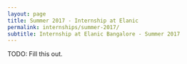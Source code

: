 ```yaml
---
layout: page
title: Summer 2017 - Internship at Elanic
permalink: internships/summer-2017/
subtitle: Internship at Elanic Bangalore - Summer 2017
---
```


TODO: Fill this out.
